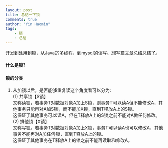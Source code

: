 ```yaml
---
layout: post
title: 总结一下锁
comments: true
author: "Yin Haomin"
tags:
    - 锁
    - 总结
---
```


开发到处用到锁，从Java的多线程，到mysql的读写。想写篇文章总结总结了。<br>
#### 什么是锁?<br>

#### 锁的分类<br>
1. 从加锁以后，是否能够重复读这个角度看可以分为:<br>
(1) 共享锁【S锁】<br>
又称读锁，若事务T对数据对象A加上S锁，则事务T可以读A但不能修改A，其他事务只能再对A加S锁，而不能加X锁，直到T释放A上的S锁。<br>
这保证了其他事务可以读A，但在T释放A上的S锁之前不能对A做任何修改。<br>
(2) 排他锁【X锁】<br>
又称写锁。若事务T对数据对象A加上X锁，事务T可以读A也可以修改A，其他事务不能再对A加任何锁，直到T释放A上的锁。<br>
这保证了其他事务在T释放A上的锁之前不能再读取和修改A。<br>


